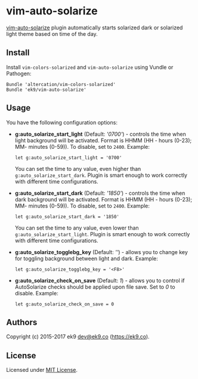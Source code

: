 vim-auto-solarize
=================

[vim-auto-solarize][0] plugin automatically starts solarized dark or solarized
light theme based on time of the day.

## Install

Install `vim-colors-solarized` and `vim-auto-solarize` using Vundle or
Pathogen:

```vim
Bundle 'altercation/vim-colors-solarized'
Bundle 'ek9/vim-auto-solarize'
```

## Usage

You have the following configuration options:

- **g:auto_solarize_start_light** (Default: *'0700'*) - controls the time when
  light background will be activated. Format is HHMM (HH - hours (0-23); MM-
  minutes (0-59)). To disable, set to `2400`. Example:

   ```vim
   let g:auto_solarize_start_light = '0700'
   ```

   You can set the time to any value, even higher than
   `g:auto_solarize_start_dark`. Plugin is smart enough to work correctly with
   different time configurations.

- **g:auto_solarize_start_dark** (Default: *'1850'*) - controls the time when
  dark background will be activated. Format is HHMM (HH - hours (0-23); MM-
  minutes (0-59)). To disable, set to `2400`. Example:

     ```vim
    let g:auto_solarize_start_dark = '1850'
    ```

   You can set the time to any value, even lower than
   `g:auto_solarize_start_light`. Plugin is smart enough to work correctly with
   different time configurations.


- **g:auto_solarize_togglebg_key** (Default: *'<F8>'*) - allows you to change
  key for toggling background between light and dark. Example:

    ```vim
    let g:auto_solarize_togglebg_key = '<F8>'
    ```

- **g:auto_solarize_check_on_save** (Default: *1*) - allows you to control
  if AutoSolarize checks should be applied upon file save. Set to *0* to
  disable. Example:

    ```vim
    let g:auto_solarize_check_on_save = 0
    ```
## Authors

Copyright (c) 2015-2017 ek9 <dev@ek9.co> (https://ek9.co).

## License

Licensed under [MIT License](LICENSE).

[0]: https://github.com/ek9/vim-auto-solarize
